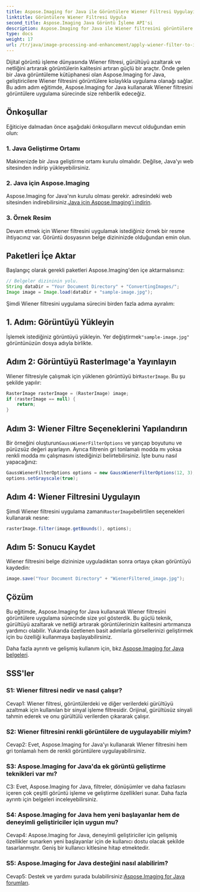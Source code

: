 ```yaml
---
title: Aspose.Imaging for Java ile Görüntülere Wiener Filtresi Uygulayın
linktitle: Görüntülere Wiener Filtresi Uygula
second_title: Aspose.Imaging Java Görüntü İşleme API'si
description: Aspose.Imaging for Java ile Wiener filtresini görüntülere nasıl uygulayacağınızı, görüntü kalitesini nasıl artıracağınızı ve gürültüyü zahmetsizce nasıl azaltacağınızı öğrenin.
type: docs
weight: 17
url: /tr/java/image-processing-and-enhancement/apply-wiener-filter-to-images/
---
```


Dijital görüntü işleme dünyasında Wiener filtresi, gürültüyü azaltarak ve netliğini artırarak görüntülerin kalitesini artıran güçlü bir araçtır. Önde gelen bir Java görüntüleme kütüphanesi olan Aspose.Imaging for Java, geliştiricilere Wiener filtresini görüntülere kolaylıkla uygulama olanağı sağlar. Bu adım adım eğitimde, Aspose.Imaging for Java kullanarak Wiener filtresini görüntülere uygulama sürecinde size rehberlik edeceğiz.

## Önkoşullar

Eğiticiye dalmadan önce aşağıdaki önkoşulların mevcut olduğundan emin olun:

### 1. Java Geliştirme Ortamı

Makinenizde bir Java geliştirme ortamı kurulu olmalıdır. Değilse, Java'yı web sitesinden indirip yükleyebilirsiniz.

### 2. Java için Aspose.Imaging

Aspose.Imaging for Java'nın kurulu olması gerekir. adresindeki web sitesinden indirebilirsiniz.[Java için Aspose.Imaging'i indirin](https://releases.aspose.com/imaging/java/).

### 3. Örnek Resim

Devam etmek için Wiener filtresini uygulamak istediğiniz örnek bir resme ihtiyacınız var. Görüntü dosyasının belge dizininizde olduğundan emin olun.

## Paketleri İçe Aktar

Başlangıç olarak gerekli paketleri Aspose.Imaging'den içe aktarmalısınız:

```java
// Belgeler dizininin yolu.
String dataDir = "Your Document Directory" + "ConvertingImages/";
Image image = Image.load(dataDir + "sample-image.jpg");
```

Şimdi Wiener filtresini uygulama sürecini birden fazla adıma ayıralım:

## 1. Adım: Görüntüyü Yükleyin

 İşlemek istediğiniz görüntüyü yükleyin. Yer değiştirmek`"sample-image.jpg"` görüntünüzün dosya adıyla birlikte.

## Adım 2: Görüntüyü RasterImage'a Yayınlayın

 Wiener filtresiyle çalışmak için yüklenen görüntüyü bir`RasterImage`. Bu şu şekilde yapılır:

```java
RasterImage rasterImage = (RasterImage) image;
if (rasterImage == null) {
    return;
}
```

## Adım 3: Wiener Filtre Seçeneklerini Yapılandırın

 Bir örneğini oluşturun`GaussWienerFilterOptions` ve yarıçap boyutunu ve pürüzsüz değeri ayarlayın. Ayrıca filtrenin gri tonlamalı modda mı yoksa renkli modda mı çalışmasını istediğinizi belirtebilirsiniz. İşte bunu nasıl yapacağınız:

```java
GaussWienerFilterOptions options = new GaussWienerFilterOptions(12, 3);
options.setGrayscale(true);
```

## Adım 4: Wiener Filtresini Uygulayın

 Şimdi Wiener filtresini uygulama zamanı`RasterImage`belirtilen seçenekleri kullanarak nesne:

```java
rasterImage.filter(image.getBounds(), options);
```

## Adım 5: Sonucu Kaydet

Wiener filtresini belge dizininize uyguladıktan sonra ortaya çıkan görüntüyü kaydedin:

```java
image.save("Your Document Directory" + "WienerFiltered_image.jpg");
```

## Çözüm

Bu eğitimde, Aspose.Imaging for Java kullanarak Wiener filtresini görüntülere uygulama sürecinde size yol gösterdik. Bu güçlü teknik, gürültüyü azaltarak ve netliği artırarak görüntülerinizin kalitesini artırmanıza yardımcı olabilir. Yukarıda özetlenen basit adımlarla görsellerinizi geliştirmek için bu özelliği kullanmaya başlayabilirsiniz.

 Daha fazla ayrıntı ve gelişmiş kullanım için, bkz.[Aspose.Imaging for Java belgeleri](https://reference.aspose.com/imaging/java/).

## SSS'ler

### S1: Wiener filtresi nedir ve nasıl çalışır?

Cevap1: Wiener filtresi, görüntülerdeki ve diğer verilerdeki gürültüyü azaltmak için kullanılan bir sinyal işleme filtresidir. Orijinal, gürültüsüz sinyali tahmin ederek ve onu gürültülü verilerden çıkararak çalışır.

### S2: Wiener filtresini renkli görüntülere de uygulayabilir miyim?

Cevap2: Evet, Aspose.Imaging for Java'yı kullanarak Wiener filtresini hem gri tonlamalı hem de renkli görüntülere uygulayabilirsiniz.

### S3: Aspose.Imaging for Java'da ek görüntü geliştirme teknikleri var mı?

C3: Evet, Aspose.Imaging for Java, filtreler, dönüşümler ve daha fazlasını içeren çok çeşitli görüntü işleme ve geliştirme özellikleri sunar. Daha fazla ayrıntı için belgeleri inceleyebilirsiniz.

### S4: Aspose.Imaging for Java hem yeni başlayanlar hem de deneyimli geliştiriciler için uygun mu?

Cevap4: Aspose.Imaging for Java, deneyimli geliştiriciler için gelişmiş özellikler sunarken yeni başlayanlar için de kullanıcı dostu olacak şekilde tasarlanmıştır. Geniş bir kullanıcı kitlesine hitap etmektedir.

### S5: Aspose.Imaging for Java desteğini nasıl alabilirim?

 Cevap5: Destek ve yardımı şurada bulabilirsiniz:[Aspose.Imaging for Java forumları](https://forum.aspose.com/).